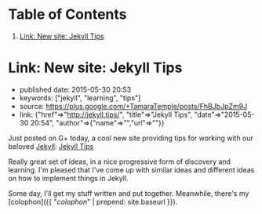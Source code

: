
# Table of Contents

1.  [Link: New site: Jekyll Tips](#link-new-site-jekyll-tips)


<a id="link-new-site-jekyll-tips"></a>

# Link: New site: Jekyll Tips

-   published date: 2015-05-30 20:53
-   keywords: ["jekyll", "learning", "tips"]
-   source: <https://plus.google.com/+TamaraTemple/posts/FhBJbJpZm9J>
-   link: {"href"=>"<http://jekyll.tips/>", "title"=>"Jekyll Tips", "date"=>"2015-05-30 20:54", "author"=>{"name"=>"","url"=>""}}

Just posted on G+ today, a cool new site providing tips for working with our beloved [Jekyll](http://jekyllrb.com): [Jekyll Tips](http://jekyll.tips/)

Really great set of ideas, in a nice progressive form of discovery and learning. I'm pleased that I've come up with similar ideas and different ideas on how to implement things in Jekyll.

Some day, I'll get my stuff written and put together. Meanwhile, there's my [colophon]({{ "*colophon*" | prepend: site.baseurl }}).

